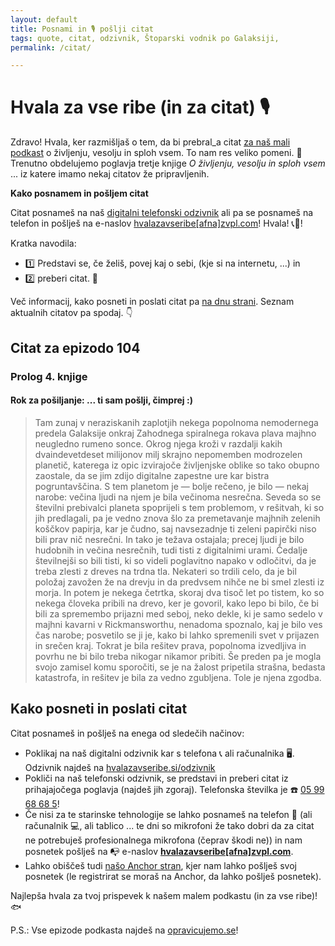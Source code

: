 ```yaml
---
layout: default
title: Posnami in 🎙 pošlji citat
tags: quote, citat, odzivnik, Štoparski vodnik po Galaksiji,
permalink: /citat/

---
```


# Hvala za vse ribe (in za citat) 🎙

Zdravo! Hvala, ker razmišljaš o tem, da bi prebral_a citat [za naš mali podkast](https://opravicujemo.se/) o življenju, vesolju in sploh vsem. To nam res veliko pomeni. 🙏 Trenutno obdelujemo poglavja tretje knjige _O življenju, vesolju in sploh vsem_ ... iz katere imamo nekaj citatov že pripravljenih.

**Kako posnamem in pošljem citat**

Citat posnameš na naš <a href="https://hvalazavseribe.si/odzivnik/">digitalni telefonski odzivnik</a> ali pa se posnameš na telefon in pošlješ na e-naslov <a href="javascript:location='mailto:\u0068\u0076\u0061\u006c\u0061\u007a\u0061\u0076\u0073\u0065\u0072\u0069\u0062\u0065\u0040\u007a\u0076\u0070\u006c\u002e\u0063\u006f\u006d';void 0">hvalazavseribe[afna]zvpl.com</a>! Hvala! 📞🙏! 

Kratka navodila:
- 1️⃣ Predstavi se, če želiš, povej kaj o sebi, (kje si na internetu, ...) in 
- 2️⃣ preberi citat. 📖

Več informacij, kako posneti in poslati citat pa [na dnu strani](https://hvalazavseribe.si/citat/#kako-posneti-in-poslati-citat). Seznam aktualnih citatov pa spodaj. 👇

## Citat za epizodo 104

### Prolog 4. knjige

#### Rok za pošiljanje: ... ti sam pošlji, čimprej :) 

> Tam zunaj v neraziskanih zaplotjih nekega popolnoma nemodernega predela Galaksije onkraj Zahodnega spiralnega rokava plava majhno neugledno rumeno sonce. 
> Okrog njega kroži v razdalji kakih dvaindevetdeset milijonov milj skrajno nepomemben modrozelen planetič, katerega iz opic izvirajoče življenjske oblike so tako obupno zaostale, da se jim zdijo digitalne zapestne ure kar bistra pogruntavščina. 
> S tem planetom je — bolje rečeno, je bilo — nekaj narobe: večina ljudi na njem je bila večinoma nesrečna.
> Seveda so se številni prebivalci planeta spoprijeli s tem problemom, v rešitvah, ki so jih predlagali, pa je vedno znova šlo za premetavanje majhnih zelenih koščkov papirja, kar je čudno, saj navsezadnje ti zeleni papirčki niso bili prav nič nesrečni. 
> In tako je težava ostajala; precej ljudi je bilo hudobnih in večina nesrečnih, tudi tisti z digitalnimi urami.
> Čedalje številnejši so bili tisti, ki so videli poglavitno napako v odločitvi, da je treba zlesti z dreves na trdna tla. Nekateri so trdili celo, da je bil položaj zavožen že na drevju in da predvsem nihče ne bi smel zlesti iz morja.
> In potem je nekega četrtka, skoraj dva tisoč let po tistem, ko so nekega človeka pribili na drevo, ker je govoril, kako lepo bi bilo, če bi bili za spremembo prijazni med seboj, neko dekle, ki je samo sedelo v majhni kavarni v Rickmansworthu, nenadoma spoznalo, kaj je bilo ves čas narobe; posvetilo se ji je, kako bi lahko spremenili svet v prijazen in srečen kraj. Tokrat je bila rešitev prava, popolnoma izvedljiva in povrhu ne bi bilo treba nikogar nikamor pribiti.
> Še preden pa je mogla svojo zamisel komu sporočiti, se je na žalost pripetila strašna, bedasta katastrofa, in rešitev je bila za vedno zgubljena. 
> Tole je njena zgodba.

## Kako posneti in poslati citat

Citat posnameš in pošlješ na enega od sledečih načinov:

- Poklikaj na naš digitalni odzivnik kar s telefona 📞 ali računalnika 🖥. Odzivnik najdeš na <a href="https://hvalazavseribe.si/odzivnik/" target="_blank">hvalazavseribe.si/odzivnik</a>
- Pokliči na naš telefonski odzivnik, se predstavi in preberi citat iz prihajajočega poglavja (najdeš jih zgoraj). Telefonska številka je ☎️ <a href="tel:059968685" target="_blank" rel="noopener noreferrer">05 99 68 68 5</a>!
- Če nisi za te starinske tehnologije se lahko posnameš na telefon 📱 (ali računalnik 💻, ali tablico ... te dni so mikrofoni že tako dobri da za citat ne potrebuješ profesionalnega mikrofona (čeprav škodi ne)) in nam posnetek pošlješ na 📭 e-naslov **<a href="javascript:location='mailto:\u0068\u0076\u0061\u006c\u0061\u007a\u0061\u0076\u0073\u0065\u0072\u0069\u0062\u0065\u0040\u007a\u0076\u0070\u006c\u002e\u0063\u006f\u006d';void 0">hvalazavseribe[afna]zvpl.com</a>**.
- Lahko obiščeš tudi [našo Anchor stran](https://anchor.fm/opravicujemose), kjer nam lahko pošlješ svoj posnetek (le registrirat se moraš na Anchor, da lahko pošlješ posnetek). 

Najlepša hvala za tvoj prispevek k našem malem podkastu (in za vse ribe)! 🐟

P.S.: Vse epizode podkasta najdeš na [opravicujemo.se](https://opravicujemo.se/)!